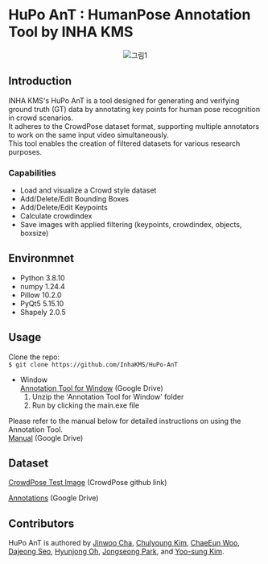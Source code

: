 # HuPo AnT : HumanPose Annotation Tool by INHA KMS  

<p align='center'>
    <img src="https://github.com/user-attachments/assets/ce6b2e64-529d-41b7-8d80-ff23170534ca" alt="그림1">
</p>



## Introduction
INHA KMS's HuPo AnT is a tool designed for generating and verifying ground truth (GT) data by annotating key points for human pose recognition in crowd scenarios. <br>
It adheres to the CrowdPose dataset format, supporting multiple annotators to work on the same input video simultaneously. <br>
This tool enables the creation of filtered datasets for various research purposes.


### Capabilities

- Load and visualize a Crowd style dataset
- Add/Delete/Edit Bounding Boxes
- Add/Delete/Edit Keypoints  
- Calculate crowdindex
- Save images with applied filtering (keypoints, crowdindex, objects, boxsize)  


## Environmnet

- Python 3.8.10
- numpy 1.24.4
- Pillow 10.2.0
- PyQt5 5.15.10
- Shapely 2.0.5


## Usage
Clone the repo:  
```$ git clone https://github.com/InhaKMS/HuPo-AnT```

 - Window  
   [Annotation Tool for Window](https://drive.google.com/file/d/1gKkGcrUaPh42uCqYqDqBlyxMTbKtOwjO/view?usp=sharing) (Google Drive)  
   1. Unzip the 'Annotation Tool for Window' folder  
   2. Run by clicking the main.exe file  
   

Please refer to the manual below for detailed instructions on using the Annotation Tool.  
[Manual](https://drive.google.com/file/d/1lW28HkYBILzu5C9rA45ZraReZ5uvBpmM/view?usp=sharing) (Google Drive)


## Dataset

[CrowdPose Test Image](https://github.com/Jeff-sjtu/CrowdPose.git) (CrowdPose github link)

[Annotations](https://drive.google.com/drive/folders/1TP_8ypQGAc0ab8MIWglJBqplhscvccUY?usp=share_link) (Google Drive)



## Contributors
HuPo AnT is authored by [Jinwoo Cha](https://github.com/startedourmission), [Chulyoung Kim](chulsub0727@gmail.com), [ChaeEun Woo](codms1440@inha.edu), [Dajeong Seo](https://github.com/ddaisyaa), [Hyunjong Oh](https://github.com/jong001029), [Jongseong Park](https://github.com/ParkJongSeong93), and [Yoo-sung Kim](yskim@inha.ac.kr).
